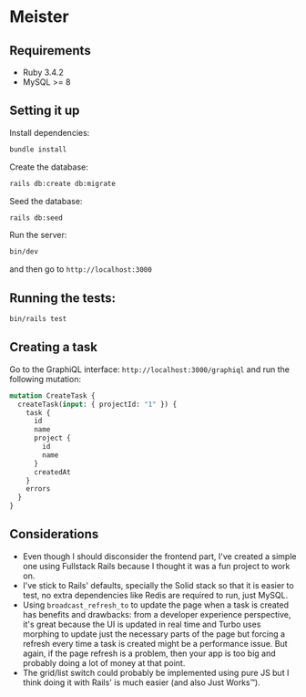# Meister

## Requirements

- Ruby 3.4.2
- MySQL >= 8

## Setting it up

Install dependencies:
```bash
bundle install
```

Create the database:
```bash
rails db:create db:migrate
```

Seed the database:
```bash
rails db:seed
```

Run the server:
```bash
bin/dev
```
and then go to `http://localhost:3000`

## Running the tests:

```bash
bin/rails test
```

## Creating a task

Go to the GraphiQL interface: `http://localhost:3000/graphiql` and run the following mutation:

```graphql
mutation CreateTask {
  createTask(input: { projectId: "1" }) {
    task {
      id
      name
      project {
        id
        name
      }
      createdAt
    }
    errors
  }
}
```

## Considerations
* Even though I should disconsider the frontend part, I've created a simple one using Fullstack Rails because I thought it was a fun project to work on.
* I've stick to Rails' defaults, specially the Solid stack so that it is easier to test, no extra dependencies like Redis are required to run, just MySQL.
* Using `broadcast_refresh_to` to update the page when a task is created has benefits and drawbacks: from a developer experience perspective, it's great because the UI is updated in real time and Turbo uses morphing to update just the necessary parts of the page but forcing a refresh every time a task is created might be a performance issue. But again, if the page refresh is a problem, then your app is too big and probably doing a lot of money at that point.
* The grid/list switch could probably be implemented using pure JS but I think doing it with Rails' is much easier (and also Just Works™).
